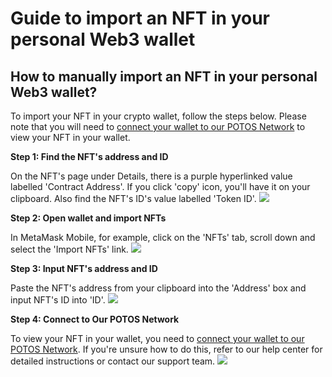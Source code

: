 # Guide to import an NFT in your personal Web3 wallet

## How to manually import an NFT in your personal Web3 wallet?

To import your NFT in your crypto wallet, follow the steps below. Please note that you will need to [connect your wallet to our POTOS Network](https://docs.potos.hk/en/latest/dev_guide/connect_guide.html) to view your NFT in your wallet.

**Step 1: Find the NFT's address and ID**

On the NFT's page under Details, there is a purple hyperlinked value labelled 'Contract Address'. If you click 'copy' icon, you'll have it on your clipboard. Also find the NFT's ID's value labelled 'Token ID'.
![](../_static/dev_guide/nft_detail.png)

**Step 2: Open wallet and import NFTs**

In MetaMask Mobile, for example, click on the 'NFTs' tab, scroll down and select the 'Import NFTs' link.
![](../_static/dev_guide/wallet_nft.png)

**Step 3: Input NFT's address and ID**

Paste the NFT's address from your clipboard into the 'Address' box and input NFT's ID into 'ID'.
![](../_static/dev_guide/wallet_import_nft.png)

**Step 4: Connect to Our POTOS Network**

To view your NFT in your wallet, you need to [connect your wallet to our POTOS Network](https://docs.potos.hk/en/latest/dev_guide/connect_guide.html). If you're unsure how to do this, refer to our help center for detailed instructions or contact our support team.
![](../_static/dev_guide/wallet.png)
